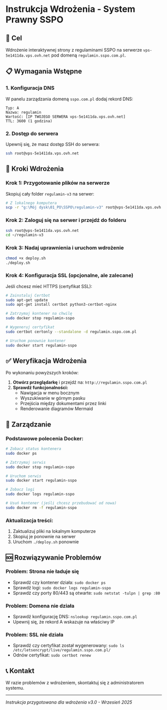 # Instrukcja Wdrożenia - System Prawny SSPO

## 🎯 Cel
Wdrożenie interaktywnej strony z regulaminami SSPO na serwerze `vps-5e1411da.vps.ovh.net` pod domeną `regulamin.sspo.com.pl`.

## 📋 Wymagania Wstępne

### 1. Konfiguracja DNS
W panelu zarządzania domeną `sspo.com.pl` dodaj rekord DNS:
```
Typ: A
Nazwa: regulamin  
Wartość: [IP TWOJEGO SERWERA vps-5e1411da.vps.ovh.net]
TTL: 3600 (1 godzina)
```

### 2. Dostęp do serwera
Upewnij się, że masz dostęp SSH do serwera:
```bash
ssh root@vps-5e1411da.vps.ovh.net
```

## 🚀 Kroki Wdrożenia

### Krok 1: Przygotowanie plików na serwerze
Skopiuj cały folder `regulamin-v3` na serwer:
```bash
# Z lokalnego komputera
scp -r "g:\Mój dysk\01_PO\SSPO\regulamin-v3" root@vps-5e1411da.vps.ovh.net:~/
```

### Krok 2: Zaloguj się na serwer i przejdź do folderu
```bash
ssh root@vps-5e1411da.vps.ovh.net
cd ~/regulamin-v3
```

### Krok 3: Nadaj uprawnienia i uruchom wdrożenie
```bash
chmod +x deploy.sh
./deploy.sh
```

### Krok 4: Konfiguracja SSL (opcjonalne, ale zalecane)
Jeśli chcesz mieć HTTPS (certyfikat SSL):
```bash
# Zainstaluj Certbot
sudo apt-get update
sudo apt-get install certbot python3-certbot-nginx

# Zatrzymaj kontener na chwilę
sudo docker stop regulamin-sspo

# Wygeneruj certyfikat
sudo certbot certonly --standalone -d regulamin.sspo.com.pl

# Uruchom ponownie kontener
sudo docker start regulamin-sspo
```

## ✅ Weryfikacja Wdrożenia

Po wykonaniu powyższych kroków:

1. **Otwórz przeglądarkę** i przejdź na: `http://regulamin.sspo.com.pl`
2. **Sprawdź funkcjonalności:**
   - Nawigacja w menu bocznym
   - Wyszukiwanie w górnym pasku
   - Przejścia między dokumentami przez linki
   - Renderowanie diagramów Mermaid

## 🔧 Zarządzanie

### Podstawowe polecenia Docker:
```bash
# Zobacz status kontenera
sudo docker ps

# Zatrzymaj serwis
sudo docker stop regulamin-sspo

# Uruchom serwis
sudo docker start regulamin-sspo

# Zobacz logi
sudo docker logs regulamin-sspo

# Usuń kontener (jeśli chcesz przebudować od nowa)
sudo docker rm -f regulamin-sspo
```

### Aktualizacja treści:
1. Zaktualizuj pliki na lokalnym komputerze
2. Skopiuj je ponownie na serwer
3. Uruchom `./deploy.sh` ponownie

## 🆘 Rozwiązywanie Problemów

### Problem: Strona nie ładuje się
- Sprawdź czy kontener działa: `sudo docker ps`
- Sprawdź logi: `sudo docker logs regulamin-sspo`
- Sprawdź czy porty 80/443 są otwarte: `sudo netstat -tulpn | grep :80`

### Problem: Domena nie działa
- Sprawdź konfigurację DNS: `nslookup regulamin.sspo.com.pl`
- Upewnij się, że rekord A wskazuje na właściwy IP

### Problem: SSL nie działa
- Sprawdź czy certyfikat został wygenerowany: `sudo ls /etc/letsencrypt/live/regulamin.sspo.com.pl/`
- Odnów certyfikat: `sudo certbot renew`

## 📞 Kontakt
W razie problemów z wdrożeniem, skontaktuj się z administratorem systemu.

---
*Instrukcja przygotowana dla wdrożenia v3.0 - Wrzesień 2025*